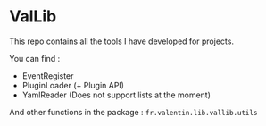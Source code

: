 # ValLib
This repo contains all the tools I have developed for projects.

You can find :
- EventRegister
- PluginLoader (+ Plugin API)
- YamlReader (Does not support lists at the moment)

And other functions in the package : `fr.valentin.lib.vallib.utils`
